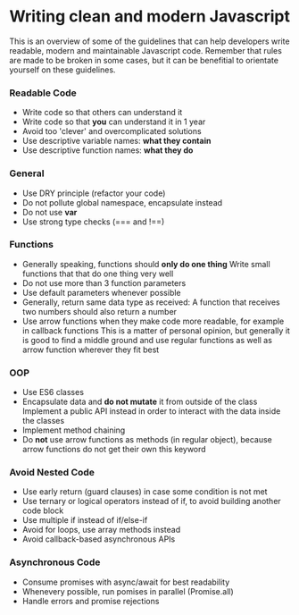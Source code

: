 # Writing clean and modern Javascript

This is an overview of some of the guidelines that can help developers write readable, modern and maintainable Javascript code. Remember that rules are made to be broken in some cases, but it can be benefitial to orientate yourself on these guidelines.

### Readable Code

- Write code so that others can understand it
- Write code so that **you** can understand it in 1 year
- Avoid too 'clever' and overcomplicated solutions
- Use descriptive variable names: **what they contain**
- Use descriptive function names: **what they do**

### General

- Use DRY principle (refactor your code)
- Do not pollute global namespace, encapsulate instead
- Do not use **var**
- Use strong type checks (=== and !==)

### Functions

- Generally speaking, functions should **only do one thing**
  Write small functions that that do one thing very well
- Do not use more than 3 function parameters
- Use default parameters whenever possible
- Generally, return same data type as received: A function that receives two numbers should also return a number
- Use arrow functions when they make code more readable, for example in callback functions
  This is a matter of personal opinion, but generally it is good to find a middle ground and use regular functions as well as arrow function wherever they fit best

### OOP

- Use ES6 classes
- Encapsulate data and **do not mutate** it from outside of the class
  Implement a public API instead in order to interact with the data inside the classes
- Implement method chaining
- Do **not** use arrow functions as methods (in regular object), because arrow functions do not get their own this keyword

### Avoid Nested Code

- Use early return (guard clauses) in case some condition is not met
- Use ternary or logical operators instead of if, to avoid building another code block
- Use multiple if instead of if/else-if
- Avoid for loops, use array methods instead
- Avoid callback-based asynchronous APIs

### Asynchronous Code

- Consume promises with async/await for best readability
- Whenevery possible, run pomises in parallel (Promise.all)
- Handle errors and promise rejections